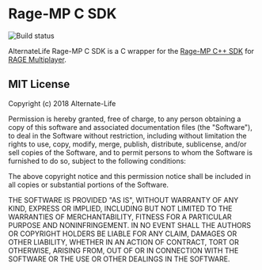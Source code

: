 # Rage-MP C SDK

![Build status](https://teamcity.alternate-life.de/app/rest/builds/buildType:(id:RageMP_C_SDK_Release)/statusIcon)

AlternateLife Rage-MP C SDK is a C wrapper for the [Rage-MP C++ SDK](https://github.com/ragemultiplayer/ragemp-cppsdk) for [RAGE Multiplayer](https://rage.mp).

## MIT License

Copyright (c) 2018 Alternate-Life

Permission is hereby granted, free of charge, to any person obtaining a copy
of this software and associated documentation files (the "Software"), to deal
in the Software without restriction, including without limitation the rights
to use, copy, modify, merge, publish, distribute, sublicense, and/or sell
copies of the Software, and to permit persons to whom the Software is
furnished to do so, subject to the following conditions:

The above copyright notice and this permission notice shall be included in all
copies or substantial portions of the Software.

THE SOFTWARE IS PROVIDED "AS IS", WITHOUT WARRANTY OF ANY KIND, EXPRESS OR
IMPLIED, INCLUDING BUT NOT LIMITED TO THE WARRANTIES OF MERCHANTABILITY,
FITNESS FOR A PARTICULAR PURPOSE AND NONINFRINGEMENT. IN NO EVENT SHALL THE
AUTHORS OR COPYRIGHT HOLDERS BE LIABLE FOR ANY CLAIM, DAMAGES OR OTHER
LIABILITY, WHETHER IN AN ACTION OF CONTRACT, TORT OR OTHERWISE, ARISING FROM,
OUT OF OR IN CONNECTION WITH THE SOFTWARE OR THE USE OR OTHER DEALINGS IN THE
SOFTWARE.
